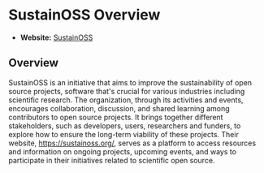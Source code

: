 # SustainOSS Overview

- **Website:** [SustainOSS](https://sustainoss.org/)

## Overview

SustainOSS is an initiative that aims to improve the sustainability of open source projects, software that's crucial for various industries including scientific research. The organization, through its activities and events, encourages collaboration, discussion, and shared learning among contributors to open source projects. It brings together different stakeholders, such as developers, users, researchers and funders, to explore how to ensure the long-term viability of these projects. Their website, <https://sustainoss.org/>, serves as a platform to access resources and information on ongoing projects, upcoming events, and ways to participate in their initiatives related to scientific open source.
